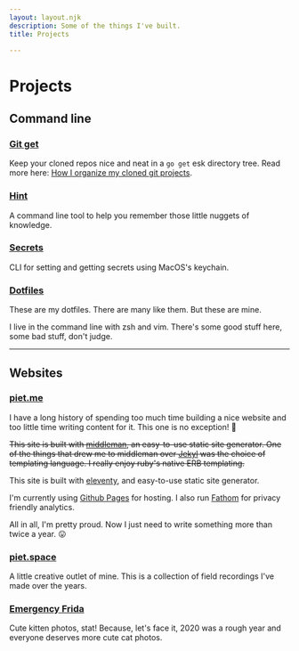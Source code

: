 ```yaml
---
layout: layout.njk
description: Some of the things I've built.
title: Projects

---
```


<h1 class="headline">Projects</h1>

## Command line

### [Git get](https://github.com/pietvanzoen/git-get)

Keep your cloned repos nice and neat in a `go get` esk directory tree. Read more here: [How I organize my cloned git projects](/blog/organizing-git-projects/).

### [Hint](https://github.com/pietvanzoen/hint)

A command line tool to help you remember those little nuggets of knowledge.

### [Secrets](https://github.com/pietvanzoen/secrets)

CLI for setting and getting secrets using MacOS's keychain.

### [Dotfiles](https://github.com/pietvanzoen/dotfiles)

These are my dotfiles. There are many like them. But these are mine.

I live in the command line with zsh and vim. There's some good stuff here, some bad stuff, don't judge.

-----

## Websites

### [piet.me](https://github.com/pietvanzoen/piet.me)

I have a long history of spending too much time building a nice website and too little time writing content for it. This one is no exception! 🙈

~~This site is built with [middleman](https://middlemanapp.com), an easy-to-use static site generator. One of the things that drew me to middleman over [Jekyl](https://jekyllrb.com/) was the choice of templating language. I really enjoy ruby's native ERB templating.~~

This site is built with [eleventy](https://11ty.dev), and easy-to-use static site generator.

I'm currently using [Github Pages](https://pages.github.com) for hosting. I also run [Fathom](https://usefathom.com/) for privacy friendly analytics.

All in all, I'm pretty proud. Now I just need to write something more than twice a year. 😛


### [piet.space](https://piet.space)

A little creative outlet of mine. This is a collection of field recordings I've made over the years.


### [Emergency Frida](https://emergencyfrida.com)

Cute kitten photos, stat! Because, let's face it, 2020 was a rough year and everyone deserves more cute cat photos.

